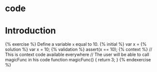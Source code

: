 # code

# Introduction

{% exercise %}
Define a variable `x` equal to 10.
{% initial %}
var x =
{% solution %}
var x = 10;
{% validation %}
assert(x == 10);
{% context %}
// This is context code available everywhere
// The user will be able to call magicFunc in his code
function magicFunc() {
    return 3;
}
{% endexercise %}


